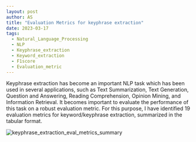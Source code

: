 ```yaml
---
layout: post
author: AS
title: "Evaluation Metrics for keyphrase extraction"
date: 2023-03-17
tags: 
  - Natural_Language_Processing
  - NLP
  - Keyphrase_extraction
  - Keyword_extraction
  - F1score
  - Evaluation_metric
---
```

  
Keyphrase extraction has become an important NLP task which has been used in several applications, such as Text Summarization, Text Generation, Question and Answering, Reading Comprehension, Opinion Mining, and Information Retrieval. It becomes important to evaluate the performance of this task on a robust evaluation metric. For this purpose, I have identified 19 evaluation metrics for keyword/keyphrase extraction, summarized in the tabular format.

![keyphrase_extraction_eval_metrics_summary]([keyphrase_extraction_eval_metrics_summary.png](https://github.com/aakashs07/aakashs07.github.io/blob/master/_posts/keyphrase_extraction_eval_metrics_summary.png))






